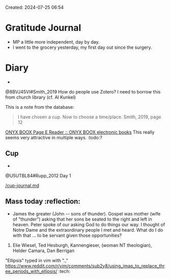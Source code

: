 
Created: 2024-07-25 06:54

# Gratitude Journal 

- MP a little more independent, day by day. 
- I went to the grocery yesterday, my first day out since the surgery.

# Diary 

- 
@8BVJ45VI#Smith_2019 How do people use Zotero? I need to borrow this from church library (cf. Al Kunkel)

This is a note from the database:
> I have chosen a cup. Now to choose a time/place. Smith, 2019, page 12

[ONYX BOOX Page E Reader :: ONYX BOOX electronic books](https://onyxboox.com/boox_page "ONYX BOOX Page E Reader :: ONYX BOOX electronic books") This really seems very attractive in multiple ways. :todo:?

## Cup 
- 
@U5UTBL84#Rupp_2012 Day 1 

[/cup-journal.md](/cup-journal.md)

## Mass today :reflection:

- James the greater (John -- sons of thunder). Gospel was mother (wife of "thunder") asking that her sons be seated to the right and left in heaven. Peter spoke of our asking God to do things our way. I thought of Notre Dame and the extraordinary people I met and heard. What do I do with that … to be servant given those opportunities?

1. Elie Wiesel, Ted Hesburgh, Kannengieser, (woman NT theologian), Helder Camara, Dan Berrigan

"Ellipsis" typed in vim with "<C-K>.," https://www.reddit.com/r/vim/comments/sub2y8/using_imap_to_replace_three_periods_with_ellipsis/ :tech: 

